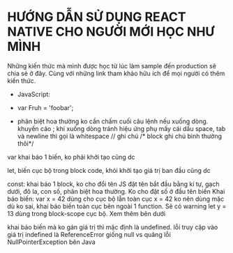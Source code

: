 # HƯỚNG DẪN SỬ DỤNG REACT NATIVE CHO NGƯỜI MỚI HỌC NHƯ MÌNH

Những kiến thức mà mình được học từ lúc làm sample đến production sẽ chia sẻ ở đây. Cùng với những link tham khảo hữu ích để mọi người có thêm kiến thức.

- JavaScript:
+ var Fruh = 'foobar';
- phân biệt hoa thường
ko cần chấm cuối câu lệnh nếu xuống dòng.
khuyến cáo ; khi xuống dòng tránh hiệu ứng phụ
mấy cái dấu space, tab và newline thì gọi là whitespace
// ghi chú
/* block ghi chú bình thường thôi*/

var
khai báo 1 biến, ko phải khởi tạo cũng dc

let, biến cục bộ trong block code, khỏi khởi tạo giá trị ban đầu cũng dc

const: khai báo 1 block, ko cho đổi tên
JS đặt tên bắt đầu bằng kí tự, gạch dưới, đô la, con số, phân biệt hoa thường.
Ko cho đặt số ở đầu tên biến
Khai báo biến:
var x = 42 dùng cho cục bộ lẫn toàn cục
x = 42 ko nên dùng mặc dù ko sai, khai báo biến toàn cục bên ngoài 1 function. Sẽ có warning
let y = 13 dùng trong block-scope cục bộ. Xem thêm bên dưới

khai báo biến mà ko gán giá trị thì mặc định là undefined.
lỗi truy cập vào giá trị indefined là ReferenceError
giống null vs quăng lỗi NullPointerException bên Java